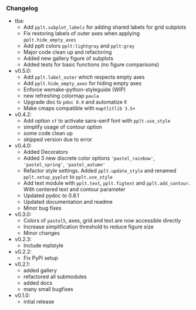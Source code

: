 ### Changelog
- tba:
    - Add `pplt.subplot_labels` for adding shared labels for grid subplots
    - Fix restoring labels of outer axes when applying `pplt.hide_empty_axes`
    - Add pplt colors `pplt:lightgray` and `pplt:gray`
    - Major code clean up and refactoring
    - Added new gallery figure of subplots
    - Added tests for basic functions (no figure comparisons)
- v0.5.0:
    - Add `pplt.label_outer` which respects empty axes
    - Add `pplt.hide_empty_axes` for hiding empty axes
    - Enforce wemake-python-styleguide (WIP)
    - new refreshing colormap `paula`
    - Upgrade doc to `pdoc 0.9` and automatize it
    - Make cmaps compatible with `maptlitlib 3.5+`
- v0.4.2:
    - Add option `sf` to activate sans-serif font with `pplt.use_style`
    - simplify usage of contour option
    - some code clean up
    - skipped version due to error
- v0.4.0:
    - Added Decorators
    - Added 3 new discrete color options `'pastel_rainbow'`, `'pastel_spring'`, `'pastel_autumn'`
    - Refactor style settings. Added `pplt.update_style` and renamed `pplt.setup_pyplot` to `pplt.use_style`
    - Add text module with `pplt.text`, `pplt.figtext` and `pplt.add_contour`. With centered text and contour parameter
    - Updated pydoc to 0.8.1
    - Updated documentation and readme
    - Minor bug fixes
- v0.3.0:
    - Colors of `pastel5`, axes, grid and text are now accessible directly
    - Increase simplification threshold to reduce figure size
    - Minor changes
- v0.2.3:
    - Include mplstyle
- v0.2.2:
    - Fix PyPi setup
- v0.2.1:
    - added gallery
    - refactored all submodules
    - added docs
    - many small bugfixes
- v0.1.0:
    - intial release
